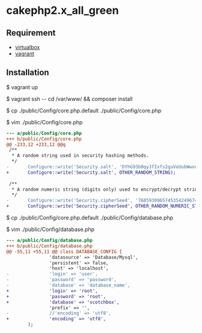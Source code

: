 # cakephp2.x_all_green

## Requirement

- [virtualbox](https://www.virtualbox.org/wiki/Downloads)
- [vagrant](https://www.vagrantup.com/downloads.html)

## Installation

$ vagrant up

$ vagrant ssh -- cd /var/www/ && composer install

$ cp ./public/Config/core.php.default ./public/Config/core.php

$ vim ./public/Config/core.php

```diff
--- a/public/Config/core.php
+++ b/public/Config/core.php
@@ -233,12 +233,12 @@q
 /**
  * A random string used in security hashing methods.
  */
-       Configure::write('Security.salt', 'DYhG93b0qyJfIxfs2guVoUubWwvniR2G0FgaC9mi');
+       Configure::write('Security.salt', OTHER_RANDOM_STRING);
 
 /**
  * A random numeric string (digits only) used to encrypt/decrypt strings.
  */
-       Configure::write('Security.cipherSeed', '76859309657453542496749683645');
+       Configure::write('Security.cipherSeed', OTHER_RANDOM_NUMERIC_STRING);
```

$ cp ./public/Config/core.php.default ./public/Config/database.php

$ vim ./public/Config/database.php

```diff
--- a/public/Config/database.php
+++ b/public/Config/database.php
@@ -55,11 +55,11 @@ class DATABASE_CONFIG {
                'datasource' => 'Database/Mysql',
                'persistent' => false,
                'host' => 'localhost',
-               'login' => 'user',
-               'password' => 'password',
-               'database' => 'database_name',
+               'login' => 'root',
+               'password' => 'root',
+               'database' => 'scotchbox',
                'prefix' => '',
-               //'encoding' => 'utf8',
+               'encoding' => 'utf8',
        );

```

